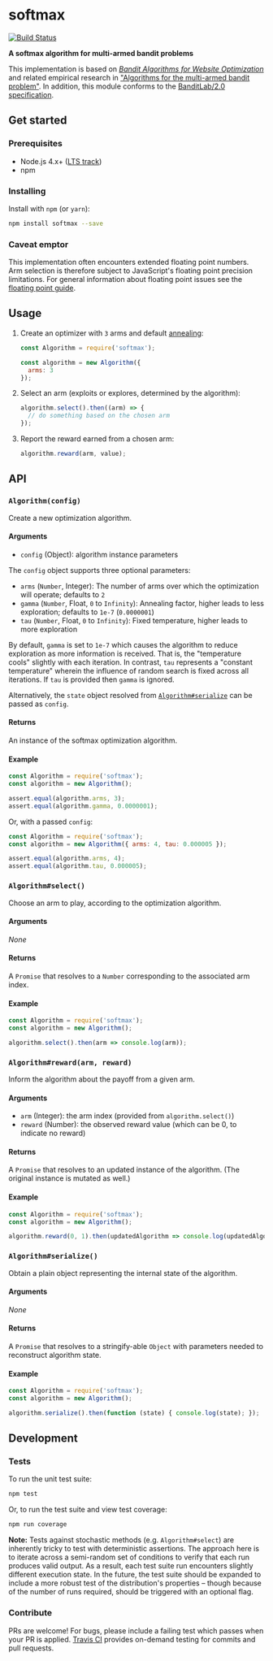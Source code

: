 softmax
=======

[![Build Status](https://travis-ci.org/kurttheviking/softmax-js.svg)](https://travis-ci.org/kurttheviking/softmax-js)

**A softmax algorithm for multi-armed bandit problems**

This implementation is based on [<em>Bandit Algorithms for Website Optimization</em>](http://shop.oreilly.com/product/0636920027393.do) and related empirical research in ["Algorithms for the multi-armed bandit problem"](http://www.cs.mcgill.ca/~vkules/bandits.pdf). In addition, this module conforms to the [BanditLab/2.0 specification](https://github.com/kurttheviking/banditlab-spec/releases).


## Get started

### Prerequisites

- Node.js 4.x+ ([LTS track](https://github.com/nodejs/LTS#lts-schedule1))
- npm

### Installing

Install with `npm` (or `yarn`):

```sh
npm install softmax --save
```

### Caveat emptor

This implementation often encounters extended floating point numbers. Arm selection is therefore subject to JavaScript's floating point precision limitations. For general information about floating point issues see the [floating point guide](http://floating-point-gui.de).


## Usage

1. Create an optimizer with `3` arms and default [annealing](https://en.wikipedia.org/wiki/Simulated_annealing):

    ```js
    const Algorithm = require('softmax');

    const algorithm = new Algorithm({
      arms: 3
    });
    ```

2. Select an arm (exploits or explores, determined by the algorithm):

    ```js
    algorithm.select().then((arm) => {
      // do something based on the chosen arm
    });
    ```

3. Report the reward earned from a chosen arm:

    ```js
    algorithm.reward(arm, value);
    ```


## API

### `Algorithm(config)`

Create a new optimization algorithm.

#### Arguments

- `config` (Object): algorithm instance parameters

The `config` object supports three optional parameters:

- `arms` (`Number`, Integer): The number of arms over which the optimization will operate; defaults to `2`
- `gamma` (`Number`, Float, `0` to `Infinity`): Annealing factor, higher leads to less exploration; defaults to `1e-7` (`0.0000001`)
- `tau` (`Number`, Float, `0` to `Infinity`): Fixed temperature, higher leads to more exploration

By default, `gamma` is set to `1e-7` which causes the algorithm to reduce exploration as more information is received. That is, the "temperature cools" slightly with each iteration. In contrast, `tau` represents a "constant temperature" wherein the influence of random search is fixed across all iterations. If `tau` is provided then `gamma` is ignored.

Alternatively, the `state` object resolved from [`Algorithm#serialize`](https://github.com/kurttheviking/ucb-js#algorithmserialize) can be passed as `config`.

#### Returns

An instance of the softmax optimization algorithm.

#### Example

```js
const Algorithm = require('softmax');
const algorithm = new Algorithm();

assert.equal(algorithm.arms, 3);
assert.equal(algorithm.gamma, 0.0000001);
```

Or, with a passed `config`:

```js
const Algorithm = require('softmax');
const algorithm = new Algorithm({ arms: 4, tau: 0.000005 });

assert.equal(algorithm.arms, 4);
assert.equal(algorithm.tau, 0.000005);
```

### `Algorithm#select()`

Choose an arm to play, according to the optimization algorithm.

#### Arguments

_None_

#### Returns

A `Promise` that resolves to a `Number` corresponding to the associated arm index.

#### Example

```js
const Algorithm = require('softmax');
const algorithm = new Algorithm();

algorithm.select().then(arm => console.log(arm));
```


### `Algorithm#reward(arm, reward)`

Inform the algorithm about the payoff from a given arm.

#### Arguments

- `arm` (Integer): the arm index (provided from `algorithm.select()`)
- `reward` (Number): the observed reward value (which can be 0, to indicate no reward)

#### Returns

A `Promise` that resolves to an updated instance of the algorithm. (The original instance is mutated as well.)

#### Example

```js
const Algorithm = require('softmax');
const algorithm = new Algorithm();

algorithm.reward(0, 1).then(updatedAlgorithm => console.log(updatedAlgorithm));
```

### `Algorithm#serialize()`

Obtain a plain object representing the internal state of the algorithm.

#### Arguments

_None_

#### Returns

A `Promise` that resolves to a stringify-able `Object` with parameters needed to reconstruct algorithm state.

#### Example

```js
const Algorithm = require('softmax');
const algorithm = new Algorithm();

algorithm.serialize().then(function (state) { console.log(state); });
```


## Development

### Tests

To run the unit test suite:

```sh
npm test
```

Or, to run the test suite and view test coverage:

```sh
npm run coverage
```

**Note:** Tests against stochastic methods (e.g. `Algorithm#select`) are inherently tricky to test with deterministic assertions. The approach here is to iterate across a semi-random set of conditions to verify that each run produces valid output. As a result, each test suite run encounters slightly different execution state. In the future, the test suite should be expanded to include a more robust test of the distribution's properties &ndash; though because of the number of runs required, should be triggered with an optional flag.

### Contribute

PRs are welcome! For bugs, please include a failing test which passes when your PR is applied. [Travis CI](https://travis-ci.org/kurttheviking/softmax-js) provides on-demand testing for commits and pull requests.
